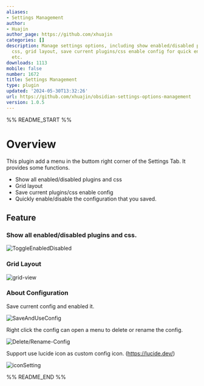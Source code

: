 ```yaml
---
aliases:
- Settings Management
author:
- Huajin
author_page: https://github.com/xhuajin
categories: []
description: Manage settings options, including show enabled/disabled plugins and
  css, grid layout, save current plugins/css enable config for quick enable/disable,
  etc.
downloads: 1113
mobile: false
number: 1672
title: Settings Management
type: plugin
updated: '2024-05-30T13:32:26'
url: https://github.com/xhuajin/obsidian-settings-options-management
version: 1.0.5
---
```


%% README_START %%

# Overview

This plugin add a menu in the buttom right corner of the Settings Tab. It provides some functions.

- Show all enabled/disabled plugins and css
- Grid layout
- Save current plugins/css enable config
- Quickly enable/disable the configuration that you saved.

## Feature

### Show all enabled/disabled plugins and css.

![ToggleEnabledDisabled](https://raw.githubusercontent.com/xhuajin/obsidian-settings-options-management/HEAD/images/toggleEnabledDisabled.gif)

### Grid Layout

![grid-view](https://raw.githubusercontent.com/xhuajin/obsidian-settings-options-management/HEAD/images/GridView.png)

### About Configuration

Save current config and enabled it.

![SaveAndUseConfig](https://raw.githubusercontent.com/xhuajin/obsidian-settings-options-management/HEAD/images/saveAndUseConfig.gif)

Right click the config can open a menu to delete or rename the config.

![Delete/Rename-Config](https://raw.githubusercontent.com/xhuajin/obsidian-settings-options-management/HEAD/images/deleteAndRenameConfig.png)

Support use lucide icon as custom config icon. (https://lucide.dev/)

![iconSetting](https://raw.githubusercontent.com/xhuajin/obsidian-settings-options-management/HEAD/images/iconSetting.png)

%% README_END %%